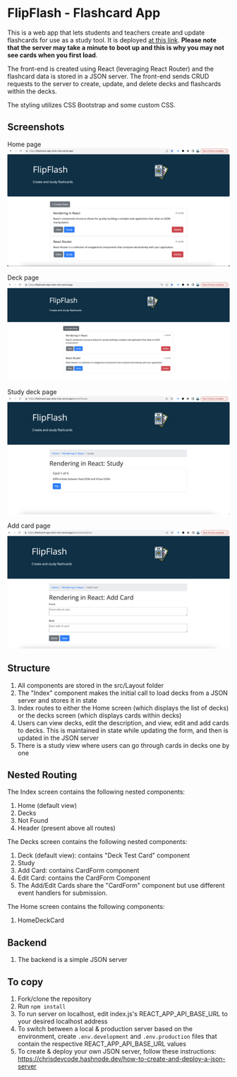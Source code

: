 # FlipFlash - Flashcard App

This is a web app that lets students and teachers create and update flashcards for use as a study tool. It is deployed [at this link](https://flashcard-app-wine-nine.vercel.app/). __Please note that the server may take a minute to boot up and this is why you may not see cards when you first load__. 

The front-end is created using React (leveraging React Router) and the flashcard data is stored in a JSON server. The front-end sends CRUD requests to the server to create, update, and delete decks and flashcards within the decks. 

The styling utilizes CSS Bootstrap and some custom CSS. 


## Screenshots

Home page
![image](https://github.com/adamawalters/flashcard-app/blob/main/screenshots/Home%20page.png?raw=true)

Deck page
![image](https://github.com/adamawalters/flashcard-app/blob/main/screenshots/Deck%20page.png?raw=true)

Study deck page
![image](https://github.com/adamawalters/flashcard-app/blob/main/screenshots/Study%20page.png?raw=true)

Add card page
![image](https://github.com/adamawalters/flashcard-app/blob/main/screenshots/Add%20card%20page.png?raw=true)

## Structure

1. All components are stored in the src/Layout folder
2. The "Index" component makes the initial call to load decks from a JSON server and stores it in state
3. Index routes to either the Home screen (which displays the list of decks) or the decks screen (which displays cards within decks)
4. Users can view decks, edit the description, and view, edit and add cards to decks. This is maintained in state while updating the form, and then is updated in the JSON server
5. There is a study view where users can go through cards in decks one by one

## Nested Routing
The Index screen contains the following nested components:
1. Home (default view)
2. Decks
3. Not Found
4. Header (present above all routes)

The Decks screen contains the following nested components: 
1. Deck (default view): contains "Deck Test Card" component
2. Study 
4. Add Card: contains CardForm component
5. Edit Card: contains the CardForm Component
6. The Add/Edit Cards share the "CardForm" component but use different event handlers for submission. 


The Home screen contains the following components:
1. HomeDeckCard

## Backend
1. The backend is a simple JSON server

## To copy
1. Fork/clone the repository
2. Run `npm install`
3. To run server on localhost, edit index.js's REACT_APP_API_BASE_URL to your desired localhost address
4. To switch between a local & production server based on the environment, create `.env.development` and `.env.production` files that contain the respective REACT_APP_API_BASE_URL values
5. To create & deploy your own JSON server, follow these instructions: https://chrisdevcode.hashnode.dev/how-to-create-and-deploy-a-json-server



